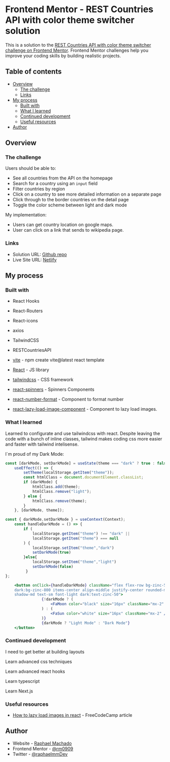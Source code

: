 # Frontend Mentor - REST Countries API with color theme switcher solution

This is a solution to the [REST Countries API with color theme switcher challenge on Frontend Mentor](https://www.frontendmentor.io/challenges/rest-countries-api-with-color-theme-switcher-5cacc469fec04111f7b848ca). Frontend Mentor challenges help you improve your coding skills by building realistic projects. 

## Table of contents

- [Overview](#overview)
  - [The challenge](#the-challenge)
  - [Links](#links)
- [My process](#my-process)
  - [Built with](#built-with)
  - [What I learned](#what-i-learned)
  - [Continued development](#continued-development)
  - [Useful resources](#useful-resources)
- [Author](#author)

## Overview

### The challenge

Users should be able to:

- See all countries from the API on the homepage
- Search for a country using an `input` field
- Filter countries by region
- Click on a country to see more detailed information on a separate page
- Click through to the border countries on the detail page
- Toggle the color scheme between light and dark mode

My implementation:

- Users can get country location on google maps.
- User can click on a link that sends to wikipedia page.

### Links
- Solution URL: [Github repo](https://github.com/rm0909/countries-api)
- Live Site URL: [Netlify](https://raphael-countries-api.netlify.app/)

## My process

### Built with

- React Hooks
- React-Routers
- React-icons
- axios
- TailwindCSS
- RESTCountriesAPI

- [vite](https://vitejs.dev/guide/#scaffolding-your-first-vite-project) - npm create vite@latest react template
- [React](https://reactjs.org/) - JS library
- [tailwindcss](https://tailwindcss.com/) - CSS framework
- [react-spinners](https://www.npmjs.com/package/react-spinners) - Spinners Components
- [react-number-format](https://www.npmjs.com/package/react-number-format) - Component to format number
- [react-lazy-load-image-component](https://www.npmjs.com/package/react-lazy-load-image-component) - Component to lazy load images.

### What I learned

Learned to configurate and use tailwindcss with react. 
Despite leaving the code with a bunch of inline classes, tailwind makes coding css more easier and faster with tailwind intelisense.

I`m proud of my Dark Mode:
```ContextProvider.jsx
const [darkMode, setDarkMode] = useState(theme === "dark" ? true : false);
	useEffect(() => {
		setTheme(localStorage.getItem("theme"));
		const htmlClass = document.documentElement.classList;
		if (darkMode) {
			htmlClass.add(theme);
			htmlClass.remove("light");
		} else {
			htmlClass.remove(theme);
		}
	}, [darkMode, theme]);
```
```Nav.jsx
const { darkMode,setDarkMode } = useContext(Context);
	const handleDarkMode = () => {
		if (
			localStorage.getItem("theme") !== "dark" ||
			localStorage.getItem("theme") === null
		) {
			localStorage.setItem("theme","dark")
			setDarkMode(true)
		}else{ 
			localStorage.setItem("theme","light")
			setDarkMode(false)
		 }
};

	<button	onClick={handleDarkMode} className="flex flex-row bg-zinc-50 
	dark:bg-zinc-800 items-center align-middle justify-center rounded-md pr-2
	shadow-md text-sm font-light dark:text-zinc-50">
				{!darkMode ? (
					<FaMoon color="black" size="16px" className="mx-2" />
				) : (
					<FaSun color="white" size="16px" className="mx-2" />
				)}
				{darkMode ? "Light Mode" : "Dark Mode"}
	</button>
```

### Continued development

 I need to get better at building layouts  
 
 Learn advanced css techniques
 
 Learn advanced react hooks
 
 Learn typescript
 
 Learn Next.js

### Useful resources
- [How to lazy load images in react](https://www.freecodecamp.org/news/how-to-lazy-load-images-in-react/) - FreeCodeCamp article

## Author

- Website - [Raphael Machado](https://rm0909portfolio.netlify.app/)
- Frontend Mentor - [@rm0909](https://www.frontendmentor.io/profile/rm0909)
- Twitter - [@raphaelmmDev](https://www.twitter.com/raphaelmmDev)

